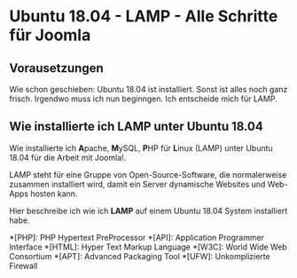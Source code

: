 # Ubuntu 18.04 - LAMP - Alle Schritte für Joomla

## Vorausetzungen

Wie schon geschieben: Ubuntu 18.04 ist installiert. Sonst ist alles noch ganz 
frisch. Irgendwo muss ich nun beginngen. Ich entscheide mich für LAMP.

## Wie installierte ich LAMP unter Ubuntu 18.04

Wie installierte ich **A**pache, **M**ySQL, **P**HP für **L**inux (LAMP) unter 
Ubuntu 18.04 für die Arbeit mit Joomla!.

LAMP steht für eine Gruppe von Open-Source-Software, die normalerweise 
zusammen installiert wird, damit ein Server dynamische Websites 
und Web-Apps hosten kann. 

Hier beschreibe ich wie ich **LAMP** auf einem Ubuntu 18.04 System installiert habe.


*[PHP]: PHP Hypertext PreProcessor
*[API]: Application Programmer Interface
*[HTML]: Hyper Text Markup Language
*[W3C]: World Wide Web Consortium
*[APT]: Advanced Packaging Tool
*[UFW]: Unkomplizierte Firewall

[^1]: https://de.wikipedia.org/w/index.php?title=Advanced_Packaging_Tool&oldid=180106874
[^2]: https://en.wikipedia.org/w/index.php?title=Uncomplicated_Firewall&oldid=862587330 und https://wiki.ubuntuusers.de/ufw/
[^3]: https://de.wikipedia.org/wiki/Stammverzeichnis
[^4]: https://wiki.ubuntuusers.de/Rechte/
[^5]: https://wiki.ubuntuusers.de/chmod/
[^6]: https://wiki.ubuntuusers.de/chown/
[^7]: https://wiki.ubuntuusers.de/Benutzer_und_Gruppen/
[^8]: https://wiki.ubuntuusers.de/adduser/
[^9]: https://wiki.ubuntuusers.de/Benutzer_und_Gruppen/